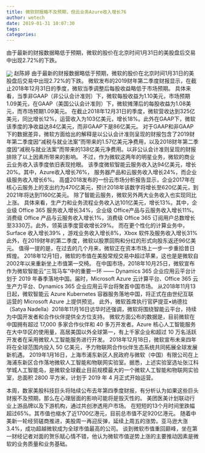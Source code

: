 ```yaml
---
title: 微软财报略不及预期，但云业务Azure收入增长76
author: wetech
date: 2019-01-31 10:07:30
tags: 
categories: 
---
```

由于最新的财报数据略低于预期，微软的股价在北京时间1月31日的美股盘后交易中出现2.72%的下跌。
<!-- more -->
<img align="center" border="0" src="https://imgcdn.yicai.com/uppics/images/2019/01/df66233da0bdbdb2a38f8eb929992dcf.jpg" />
赵陈婷
由于最新的财报数据略低于预期，微软的股价在北京时间1月31日的美股盘后交易中出现2.72%的下跌。
微软发布的2019财年第二季度财报显示，在截止2018年12月31日的季度，微软当季调整后每股收益略低于市场预期。
具体来看，当季非GAAP（非公认会计准则）下，微软每股收益为1.10美元，市场预期1.09美元，在GAAP（美国公认会计准则）下，微软摊薄后的每股收益为1.08美元，而市场预期1.09美元。
在截止2018年12月31日的季度，微软营收达到325亿美元，同比增长12%，运营收入为103亿美元，增长18%。此外在GAAP下，微软该季度的净收益达84亿美元，而非GAAP下是86亿美元。
对于GAAP和非GAAP下的数据差异，微软方面给出的解释是以公认会计准则呈现的财报包含了2019财年第二季度因“减税与就业法案”而带来的1.57亿美元净费用，以及2018财年第二季度因“减税与就业法案”而带来的138亿美元净费用。以非公认会计准则呈现的财报排除了以上因素所带来的影响。
不过，作为微软这两年的明星业务，微软的商业云业务收入该季度依旧表现抢眼。
该季度微软智能云服务收入达94亿美元，增长20%。其中，Azure收入增长76%， 服务器产品和云服务收入增长24%，而企业级服务收入增长6%。
高盛2018发布的一份云市场分析报告显示，企业2017年在核心云服务上的支出约为470亿美元，预计2018年该数字将增长至620亿美元，到2021年将达到1160亿美元。
除了智能云服务，微软另外两大业务收入也实现同比上涨。
具体来看，生产力和业务流程业务收入达101亿美元，增长13%。其中，企业级 Office 365 服务收入增长34%，企业级 Office产品与云服务收入增长11%。消费级 Office 产品与云服务收入增长1%，消费级 Office 365 订阅用户总数增长至3330万。此外，领英该季度营收增长29%。
而在更个性化的计算业务中，Surface 收入增长39% ，游戏业务收入增长8%，Xbox 软件及服务收入增长31%
此外，在2019财年的第二季度，微软以股票回购和分红的形式向股东返还96亿美元。
值得一提的是，在过去的几个月来，微软正在资本市场上一步一步重拾昔日辉煌。
2018年12月1日，微软的市值在美股常规交易中超过苹果，这也是是微软自2002年以来重新坐上市值第一交椅。
在中国市场，2018年10月25日，微软宣布作为微软智能云“三驾马车”中的重要一环 —— Dynamics 365 企业应用云平台计划于 2019 年春季落地中国。届时，Microsoft Azure 云计算平台、Office 365 云生产力平台、Dynamics 365 企业应用云平台将聚首中国市场。
从2018年11月13日起，微软智能云 Azure Kubernetes 容器服务落地中国，将正式在由世纪互联运营的 Microsoft Azure 上提供预览。
此外，微软首席执行官萨提亚•纳德拉（Satya Nadella）2018年11月16日访华时还强调，微软将围绕智能云平台，持续为中国开发者和合作伙伴提供全方位支持。
微软方面公布的数据是，目前微软在中国拥有超过 17,000 多家合作伙伴和 40 多万开发者。Azure 核心人工智能服务在大中华区的使用量，高居美国以外全球第一，有上千家企业和超过 10 万名活跃开发者在采用微软人工智能服务进行开发。
2018年12月18日，微软宣布未来四年将在全球范围内投入 50 亿美元，予力物联网合作伙伴生态系统共同拓展全球发展新机遇。
2019年1月16日，上海市浦东新区人民政府与微软（中国）有限公司在上海浦东新区合作落地微软人工智能和物联网实验室。据悉，上述实验室选址张江科学城人工智能岛，是微软全球截止目前规模最大的一个微软人工智能和物联网实验室，总面积 2800 平方米，计划于 2019 年 4 月正式开始运营。
 
 
本周，数家美股科技巨头将陆续公布去年第四季度财报，有分析认为如果这些巨头财报不及预期，那么在心理层面的影响可能将是毁灭性的。
美团医美计划联动行业上游品牌以及下游机构，通过共创渗透用户市场。
在短短的13个月时间里跌幅超过65%。其市值也缩水了近1700亿港元，目前总市值不足920亿港元。
随着中美新一轮经贸磋商推进，美股周一再迎反弹，延续上周五的涨势。亚马逊大涨3.4%，成功超越微软成为全球市值最高的公司。
谈到微软市值重回巅峰，坐在第一财经记者对面的贺乐赋心情不错，他认为微软市值逆势上涨的主要推动因素是微软的业务质量和业务基础。
